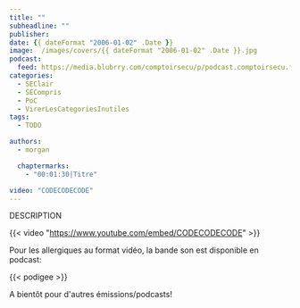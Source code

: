 ```yaml
---
title: ""
subheadline: ""
publisher:
date: {{ dateFormat "2006-01-02" .Date }}
image:  /images/covers/{{ dateFormat "2006-01-02" .Date }}.jpg
podcast:
  feed: https://media.blubrry.com/comptoirsecu/p/podcast.comptoirsecu.fr/filename.mp3
categories:
  - SEClair
  - SECompris
  - PoC
  - VirerLesCategoriesInutiles
tags:
  - TODO

authors:
  - morgan

  chaptermarks:
    - "00:01:30|Titre"

video: "CODECODECODE"
---
```


DESCRIPTION

{{< video "https://www.youtube.com/embed/CODECODECODE" >}}

Pour les allergiques au format vidéo, la bande son est disponible en podcast:

{{< podigee >}}

A bientôt pour d'autres émissions/podcasts!
